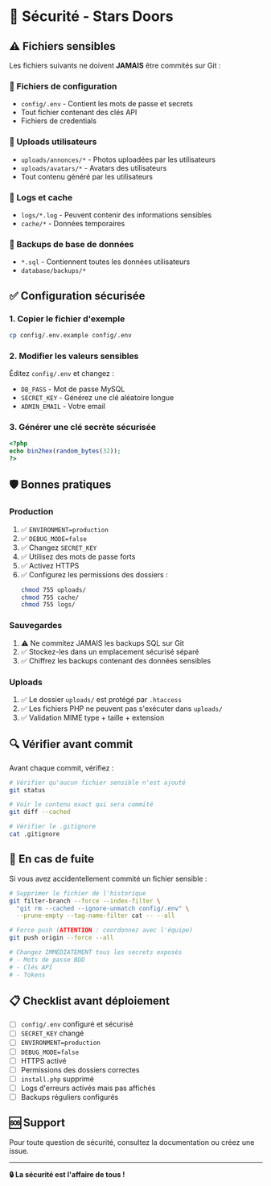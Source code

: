 # 🔐 Sécurité - Stars Doors

## ⚠️ Fichiers sensibles

Les fichiers suivants ne doivent **JAMAIS** être commités sur Git :

### 🚫 Fichiers de configuration

- `config/.env` - Contient les mots de passe et secrets
- Tout fichier contenant des clés API
- Fichiers de credentials

### 🚫 Uploads utilisateurs

- `uploads/annonces/*` - Photos uploadées par les utilisateurs
- `uploads/avatars/*` - Avatars des utilisateurs
- Tout contenu généré par les utilisateurs

### 🚫 Logs et cache

- `logs/*.log` - Peuvent contenir des informations sensibles
- `cache/*` - Données temporaires

### 🚫 Backups de base de données

- `*.sql` - Contiennent toutes les données utilisateurs
- `database/backups/*`

## ✅ Configuration sécurisée

### 1. Copier le fichier d'exemple

```bash
cp config/.env.example config/.env
```

### 2. Modifier les valeurs sensibles

Éditez `config/.env` et changez :

- `DB_PASS` - Mot de passe MySQL
- `SECRET_KEY` - Générez une clé aléatoire longue
- `ADMIN_EMAIL` - Votre email

### 3. Générer une clé secrète sécurisée

```php
<?php
echo bin2hex(random_bytes(32));
?>
```

## 🛡️ Bonnes pratiques

### Production

1. ✅ `ENVIRONMENT=production`
2. ✅ `DEBUG_MODE=false`
3. ✅ Changez `SECRET_KEY`
4. ✅ Utilisez des mots de passe forts
5. ✅ Activez HTTPS
6. ✅ Configurez les permissions des dossiers :
   ```bash
   chmod 755 uploads/
   chmod 755 cache/
   chmod 755 logs/
   ```

### Sauvegardes

1. ⚠️ Ne commitez JAMAIS les backups SQL sur Git
2. ✅ Stockez-les dans un emplacement sécurisé séparé
3. ✅ Chiffrez les backups contenant des données sensibles

### Uploads

1. ✅ Le dossier `uploads/` est protégé par `.htaccess`
2. ✅ Les fichiers PHP ne peuvent pas s'exécuter dans `uploads/`
3. ✅ Validation MIME type + taille + extension

## 🔍 Vérifier avant commit

Avant chaque commit, vérifiez :

```bash
# Vérifier qu'aucun fichier sensible n'est ajouté
git status

# Voir le contenu exact qui sera commité
git diff --cached

# Vérifier le .gitignore
cat .gitignore
```

## 🚨 En cas de fuite

Si vous avez accidentellement commité un fichier sensible :

```bash
# Supprimer le fichier de l'historique
git filter-branch --force --index-filter \
  "git rm --cached --ignore-unmatch config/.env" \
  --prune-empty --tag-name-filter cat -- --all

# Force push (ATTENTION : coordonnez avec l'équipe)
git push origin --force --all

# Changez IMMÉDIATEMENT tous les secrets exposés
# - Mots de passe BDD
# - Clés API
# - Tokens
```

## 📋 Checklist avant déploiement

- [ ] `config/.env` configuré et sécurisé
- [ ] `SECRET_KEY` changé
- [ ] `ENVIRONMENT=production`
- [ ] `DEBUG_MODE=false`
- [ ] HTTPS activé
- [ ] Permissions des dossiers correctes
- [ ] `install.php` supprimé
- [ ] Logs d'erreurs activés mais pas affichés
- [ ] Backups réguliers configurés

## 🆘 Support

Pour toute question de sécurité, consultez la documentation ou créez une issue.

---

**🔒 La sécurité est l'affaire de tous !**
